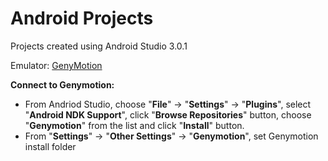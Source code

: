 # Android Projects
Projects created using Android Studio 3.0.1

Emulator: [GenyMotion](https://www.genymotion.com/)

**Connect to Genymotion:**
- From Andriod Studio, choose "**File**" -> "**Settings**" -> "**Plugins**", select "**Android NDK Support**", click "**Browse Repositories**" button, choose "**Genymotion**" from the list and click "**Install**" button.
- From "**Settings**" -> "**Other Settings**" -> "**Genymotion**", set Genymotion install folder

